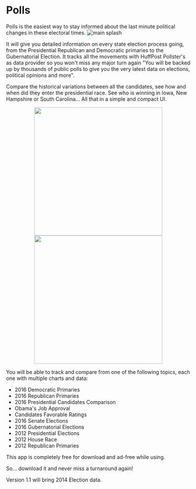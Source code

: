 # Polls
Polls is the easiest way to stay informed about the last minute political changes in these electoral times. 
![main splash](http://i.imgur.com/bvRqt1J.png)

It will give you detailed information on every state election process going, from the Presidential Republican and Democratic primaries to the Gubernatorial Election.
It tracks all the movements with HuffPost Pollster's as data provider so you won't miss any major turn again "You will be backed up by thousands of public polls to give you the very latest data on elections, political opinions and more".

Compare the historical variations between all the candidates, see how and when did they enter the presidential race. See who is winning in Iowa, New Hampshire or South Carolina... All that in a simple and compact UI.

<p align="center">
  <img src="http://i.imgur.com/dXFWLmL.png" width="350"/>
  <img src="http://i.imgur.com/bBPDHIl.png" width="350"/>
</p>

You will be able to track and compare from one of the following topics, each one with multiple charts and data:

- 2016 Democratic Primaries
- 2016 Republican Primaries
- 2016 Presidential Candidates Comparison
- Obama's Job Approval
- Candidates Favorable Ratings
- 2016 Senate Elections
- 2016 Gubernatorial Elections
- 2012 Presidential Elections
- 2012 House Race
- 2012 Republican Primaries

This app is completely free for download and ad-free while using.

So... download it and never miss a turnaround again!

Version 1.1 will bring 2014 Election data.
